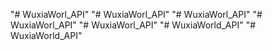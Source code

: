 "# WuxiaWorl_API" 
"# WuxiaWorl_API" 
"# WuxiaWorl_API" 
"# WuxiaWorl_API" 
"# WuxiaWorl_API" 
"# WuxiaWorld_API" 
"# WuxiaWorld_API" 
